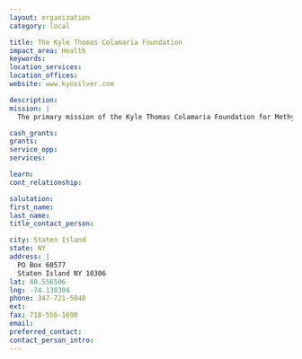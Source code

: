 ```yaml
---
layout: organization
category: local

title: The Kyle Thomas Colamaria Foundation
impact_area: Health
keywords: 
location_services: 
location_offices: 
website: www.kyosilver.com

description: 
mission: |
  The primary mission of the Kyle Thomas Colamaria Foundation for Methylmalonic Acidemia with Homcysturnia, Inc. (MMA + HCU) is to make a positive difference in the life of Kyle and other children born with Metabolic diseases, so they may achieve their highest level of potential, by providing committed volunteers, maximizing gifts and developing National awareness with standards of excellence.

cash_grants: 
grants: 
service_opp: 
services: 

learn: 
cont_relationship: 

salutation: 
first_name: 
last_name: 
title_contact_person: 

city: Staten Island
state: NY
address: |
  PO Box 60577     
  Staten Island NY 10306
lat: 40.556506
lng: -74.138304
phone: 347-721-5040
ext: 
fax: 718-556-1690
email: 
preferred_contact: 
contact_person_intro: 
---
```

